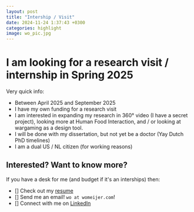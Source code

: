 ```yaml
---
layout: post
title: "Intership / Visit"
date: 2024-11-24 1:37:43 +0300
categories: highlight
image: wo_pic.jpg
---
```


# I am looking for a research visit / internship in Spring 2025

Very quick info:
- Between April 2025 and September 2025
- I have my own funding for a research visit
- I am interested in expanding my research in 360° video (I have a secret project), looking more at Human Food Interaction, and / or looking at wargaming as a design tool.
- I will be done with my dissertation, but not yet be a doctor (Yay Dutch PhD timelines)
- I am a dual US / NL citizen (for working reasons) 

## Interested? Want to know more?
If you have a desk for me (and budget if it's an interships) then:
- [] Check out my [resume](https://womeijer.com/assets/pdf/Wo_Meijer_Resume_2024.pdf)
- [] Send me an email! `wo at womeijer.com`!
- [] Connect with me on [LinkedIn](https://www.linkedin.com/in/womeijer/)
